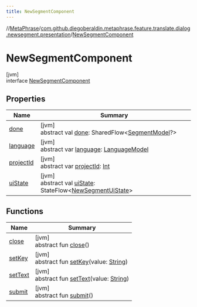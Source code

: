 ```yaml
---
title: NewSegmentComponent
---
```

//[MetaPhrase](../../../index.html)/[com.github.diegoberaldin.metaphrase.feature.translate.dialog.newsegment.presentation](../index.html)/[NewSegmentComponent](index.html)



# NewSegmentComponent



[jvm]\
interface [NewSegmentComponent](index.html)



## Properties


| Name | Summary |
|---|---|
| [done](done.html) | [jvm]<br>abstract val [done](done.html): SharedFlow&lt;[SegmentModel](../../com.github.diegoberaldin.metaphrase.domain.project.data/-segment-model/index.html)?&gt; |
| [language](language.html) | [jvm]<br>abstract var [language](language.html): [LanguageModel](../../com.github.diegoberaldin.metaphrase.domain.language.data/-language-model/index.html) |
| [projectId](project-id.html) | [jvm]<br>abstract var [projectId](project-id.html): [Int](https://kotlinlang.org/api/latest/jvm/stdlib/kotlin/-int/index.html) |
| [uiState](ui-state.html) | [jvm]<br>abstract val [uiState](ui-state.html): StateFlow&lt;[NewSegmentUiState](../-new-segment-ui-state/index.html)&gt; |


## Functions


| Name | Summary |
|---|---|
| [close](close.html) | [jvm]<br>abstract fun [close](close.html)() |
| [setKey](set-key.html) | [jvm]<br>abstract fun [setKey](set-key.html)(value: [String](https://kotlinlang.org/api/latest/jvm/stdlib/kotlin/-string/index.html)) |
| [setText](set-text.html) | [jvm]<br>abstract fun [setText](set-text.html)(value: [String](https://kotlinlang.org/api/latest/jvm/stdlib/kotlin/-string/index.html)) |
| [submit](submit.html) | [jvm]<br>abstract fun [submit](submit.html)() |

